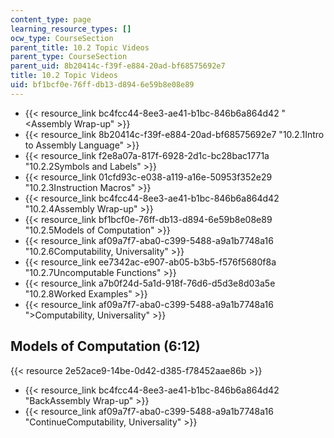 ```yaml
---
content_type: page
learning_resource_types: []
ocw_type: CourseSection
parent_title: 10.2 Topic Videos
parent_type: CourseSection
parent_uid: 8b20414c-f39f-e884-20ad-bf68575692e7
title: 10.2 Topic Videos
uid: bf1bcf0e-76ff-db13-d894-6e59b8e08e89
---
```


*   {{< resource_link bc4fcc44-8ee3-ae41-b1bc-846b6a864d42 "\<Assembly Wrap-up" >}}
*   {{< resource_link 8b20414c-f39f-e884-20ad-bf68575692e7 "10.2.1Intro to Assembly Language" >}}
*   {{< resource_link f2e8a07a-817f-6928-2d1c-bc28bac1771a "10.2.2Symbols and Labels" >}}
*   {{< resource_link 01cfd93c-e038-a119-a16e-50953f352e29 "10.2.3Instruction Macros" >}}
*   {{< resource_link bc4fcc44-8ee3-ae41-b1bc-846b6a864d42 "10.2.4Assembly Wrap-up" >}}
*   {{< resource_link bf1bcf0e-76ff-db13-d894-6e59b8e08e89 "10.2.5Models of Computation" >}}
*   {{< resource_link af09a7f7-aba0-c399-5488-a9a1b7748a16 "10.2.6Computability, Universality" >}}
*   {{< resource_link ee7342ac-e907-ab05-b3b5-f576f5680f8a "10.2.7Uncomputable Functions" >}}
*   {{< resource_link a7b0f24d-5a1d-918f-76d6-d5d3e8d03a5e "10.2.8Worked Examples" >}}
*   {{< resource_link af09a7f7-aba0-c399-5488-a9a1b7748a16 "\>Computability, Universality" >}}

Models of Computation (6:12)
----------------------------

{{< resource 2e52ace9-14be-0d42-d385-f78452aae86b >}}

*   {{< resource_link bc4fcc44-8ee3-ae41-b1bc-846b6a864d42 "BackAssembly Wrap-up" >}}
*   {{< resource_link af09a7f7-aba0-c399-5488-a9a1b7748a16 "ContinueComputability, Universality" >}}